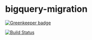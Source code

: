 # bigquery-migration

[![Greenkeeper badge](https://badges.greenkeeper.io/arturoguedez/cultusoft-server.svg)](https://greenkeeper.io/)

[![Build Status](https://travis-ci.com/arturoguedez/bigquery-migration/branches#)](https://travis-ci.com/arturoguedez/bigquery-migration/)
